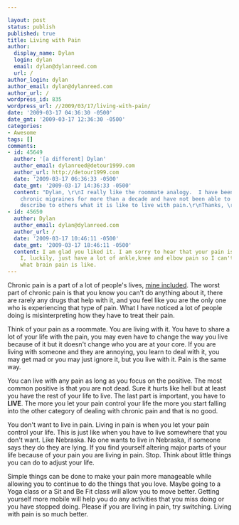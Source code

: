 ```yaml
---

layout: post
status: publish
published: true
title: Living with Pain
author:
  display_name: Dylan
  login: dylan
  email: dylan@dylanreed.com
  url: /
author_login: dylan
author_email: dylan@dylanreed.com
author_url: /
wordpress_id: 835
wordpress_url: //2009/03/17/living-with-pain/
date: '2009-03-17 04:36:30 -0500'
date_gmt: '2009-03-17 12:36:30 -0500'
categories:
- Awesome
tags: []
comments:
- id: 45649
  author: '[a different] Dylan'
  author_email: dylanreed@detour1999.com
  author_url: http://detour1999.com
  date: '2009-03-17 06:36:33 -0500'
  date_gmt: '2009-03-17 14:36:33 -0500'
  content: "Dylan, \r\nI really like the roommate analogy.  I have been living with
    chronic migraines for more than a decade and have not been able to adequately
    describe to others what it is like to live with pain.\r\nThanks, \r\n-d."
- id: 45650
  author: Dylan
  author_email: dylan@dylanreed.com
  author_url: /
  date: '2009-03-17 10:46:11 -0500'
  date_gmt: '2009-03-17 18:46:11 -0500'
  content: I am glad you liked it. I am sorry to hear that your pain is brain pain.
    I, luckily, just have a lot of ankle,knee and elbow pain so I can't begin to understand
    what brain pain is like.
---
```


Chronic pain is a part of a lot of people's lives, [mine included][1]. The worst part of chronic pain is that you know you can't do anything about it, there are rarely any drugs that help with it, and you feel like you are the only one who is experiencing that type of pain. What I have noticed a lot of people doing is misinterpreting how they have to treat their pain.

   [1]: //category/injuries/

Think of your pain as a roommate. You are living with it. You have to share a lot of your life with the pain, you may even have to change the way you live because of it but it doesn't change who you are at your core. If you are living with someone and they are annoying, you learn to deal with it, you may get mad or you may just ignore it, but you live with it. Pain is the same way.

You can live with any pain as long as you focus on the positive. The most common positive is that you are not dead. Sure it hurts like hell but at least you have the rest of your life to live. The last part is important, you have to **LIVE**. The more you let your pain control your life the more you start falling into the other category of dealing with chronic pain and that is no good.

You don't want to live in pain. Living in pain is when you let your pain control your life. This is just like when you have to live somewhere that you don't want. Like Nebraska. No one wants to live in Nebraska, if someone says they do they are lying. If you find yourself altering major parts of your life because of your pain you are living in pain. Stop. Think about little things you can do to adjust your life.

Simple things can be done to make your pain more manageable while allowing you to continue to do the things that you love. Maybe going to a Yoga class or a Sit and Be Fit class will allow you to move better. Getting yourself more mobile will help you do any activities that you miss doing or you have stopped doing. Please if you are living in pain, try switching. Living with pain is so much better.
